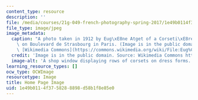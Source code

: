 ```yaml
---
content_type: resource
description: ''
file: /media/courses/21g-049-french-photography-spring-2017/1e49b0114f3758288898d58b1f8e85e0_21G-049S17.jpg
file_type: image/jpeg
image_metadata:
  caption: "A photo taken in 1912 by Eug\xE8ne Atget of a Corseti\xE8re shop window\
    \ on Boulevard de Strasbourg in Paris. (Image is in the public domain. Source:\
    \ [Wikimedia Commons](https://commons.wikimedia.org/wiki/File:Eug%C3%A8ne_Atget,_Boulevard_de_Strasbourg,_Corsets,_Paris,_1912.jpg).)"
  credit: 'Image is in the public domain. Source: Wikimedia Commons https://commons.wikimedia.org/wiki/File:Eug%C3%A8ne\_Atget,\_Boulevard\_de\_Strasbourg,\_Corsets,\_Paris,\_1912.jpg.'
  image-alt: 'A shop window displaying rows of corsets on dress forms. '
learning_resource_types: []
ocw_type: OCWImage
resourcetype: Image
title: Home Page Image
uid: 1e49b011-4f37-5828-8898-d58b1f8e85e0
---
```

